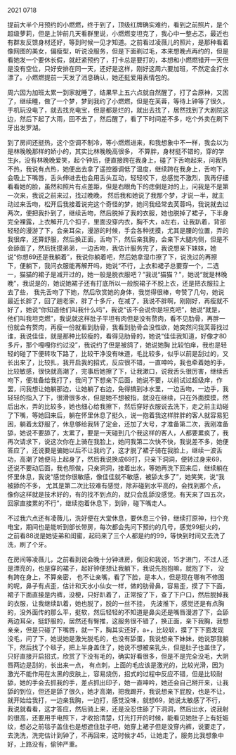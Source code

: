 2021 0718

提前大半个月预约的小燃燃，终于到了，顶级红牌确实难约，看到之前照片，是个超级萝莉，但是上钟前几天看群里说，小燃燃变坦克了，我心中一整忐忑，最近也有群友反馈身材还好，等到时候一见才知道。之前看过凌薇儿的照片，是那种看着像网图的美女，偏瘦型，听说没服务，但是下面剃过毛，本来想晚点再约的，但是看她发一个要休长假，就赶紧预约了，打卡总是要打的，本想和小燃燃错开一天但是没有空位，只好安排在同一天，还好是这样，刚好这周六要加班，不然定金打水漂了。小燃燃提前一天发了消息确认，她还挺爱用表情包的。

周六因为加班太累一到家就睡了，结果早上五六点就自然醒了，打了会原神，又困了，继续睡，做了一个梦，梦到我约了小燃燃，但是在芙蓉，等待上钟等了很久，手机玩没电了，就去找充电宝，但是都是烂的，就出去找了，居然找到了大剧院这边，然后下起了大雨，回不去了，然后醒了，看了下时间差不多，吃个外卖在刷下牙出发罗湖。

到了房间还挺热，这个空调不制冷，等小燃燃进来，和我想象中不一样，我会以为是林晚晚那样的娇小的，其实比林晚晚高很多， 不算胖，身材挺不错的，穿的学生jk，没有林晚晚爱笑，起个钟后，便直接跨在我身上，碰了下舌吻起来，问我热不热，我说有点热，她便出去拿了遥控器调低了温度，继续跨在我身上，舌吻下，会吸上下嘴唇，舌头伸进去也会用舌头互动，轻轻咬下，总感觉不激烈，我再仔细看看她的脸，虽然和照片有点差距，但是右眼角下的痣倒是对的上，问我是不是第一次来，我说之前来过，找过晚晚， 然后我和她说了我那个梦，才说一半，就主动过来舌吻，松开后我接着说完这个奇怪的梦，她问我经常去芙蓉吗，我说就去过两次，便把我扑到了，继续舌吻，然后脱掉了我的衣服，她也脱掉了裙子，下半身完全裸露，上衣解开几个扣子，里面没穿内衣，胸不大，a左右，让我趴着，背部轻轻的漫游了下，会亲耳朵，漫游的时候，手会各种抚摸，尤其是腰的位置，弄的我很痒，还算舒服，然后换正面，舌吻下，然后亲我胸，会亲下大腿内侧，但是不会舔蛋了，然后抚摸弟弟，一边舌吻，我估计服务完了，我说想亲下妹妹，她说“你想69还是我躺着”，我说你躺着吧，然后她拿湿巾擦了下，说洗过的再擦下，便躺下，我问衣服能再解开吗，她说“不行，上衣和裙子总要穿一个，二选一，猫猫的裙子是减开过的，她一般是脱衣服吧？”我说“猫猫？”，她说“就是林晚晚”，我说是的，她说她裙子还有打底所以一般脱裙子不脱上衣，还是把衣服拉上去了些， 我先舌吻了下她，然后欣赏她的身体，我觉得很棒，夸赞了几句，她说最近长胖了，回了趟老家，胖了十多斤，在减了，我说不胖啊，刚刚好，再瘦就不好了，她说“你知道他们叫我什么吗”，我说“该不会说你是坦克吧”，她说“就是，他们叫我坦克燃”，我说就这样肚子平坦有肉但是没有赘肉，看不见肋骨，再胖一份就会有赘肉，再瘦一份就看到肋骨，我看到肋骨会没性欲，她突然问我芙蓉找过谁，我说佳佳，就是那种比较瘦的，看得见肋骨的，她说“佳佳我知道，好像才80多斤，那个嘎嘎你约过没”，我说约了但是被鸽了，她说她胸 比较怕痒，我也是轻轻的碰了下便转攻下路了，比较干净没有味道，毛比较多，似乎以前是刮过的，又长出来了，比较扎，我开启我的招式，反应很不错，一直呻吟，我也牵着她的手，比较敏感，很快就高潮了，完事后她擦了下，让我漱口，说我舌头很厉害，继续舌吻下，便准备给我打了，我问了下想亲下后面，她说不要，以前试过超级痒，作罢，问我想让她躺那边，让她躺了右边，免得搞到冰水里，一边舌吻，一边手，我轻轻的指入了下，很滑很多水，但是她不想被指，就没在继续，只在外面摸摸，然后出水，弄的比较多，她也细心给我擦下，然后穿好衣服说去洗下，走之前主动碰了下嘴，等她回来后，躺在怀里休息了挺久，说一抱着我这样胖胖的客人就容易犯困，躺着太舒服了，休息够给我转了定金，还加了大号，才准备第二次，我刚准备舔，她说不要舔了，太累了，要是一天碰到几个我这样的客人，人都要累疯了，我再次请求下，说这次你在上骑在我脸上，她问我第二次快不快，我说差不多，她便答应了，还说要是骗她以后不让我约了，这才脱了裙子骑在我脸上，继续一波舌功，高潮了她便马上起身了，然后我说换成69打，只亲下洞洞，便转过身来69，还说不要动后面，我也照做，只亲洞洞，接着出水，等她再洗下回来后，继续躺在怀里休息，我说“感觉你很敏感，像佳佳就不敏感，被舔太多了”，她笑笑，说“我被舔的不多， 尤其是第二次比较难有感觉，除非碰到水平高的，会找到那个点，像你这样就是技术好的，有的找不到点的，就只会乱舔没感觉。有天来了四五次，回家直接累的不行”，继续抱着休息下，到钟，碰下嘴走人。

不过我六点还有凌薇儿，洗好便在大堂休息，要休息三个钟，继续打原神，扫个充电宝，期间也是能听到部长带房，每次都会先问下预约的几号，感觉99挺火的，之前看88说是她徒弟和闺蜜，起码来了三个人都是约的99，等快到时间又去洗了洗，刷了个牙。

在房间等凌薇儿，之前看到说会晚十分钟进房，倒没和我说，15才进门，不过人还是漂亮的，也是穿的裙子，起好钟便想让我躺下，我说先抱抱嘛，就抱了下， 没有跨在身上，不算亲密， 也不让亲嘴，看了下脸，是本人，但是现在哪有不修图的呢，鼻子有点歪，估计和天水小仙女一样，做的肋骨鼻，容易歪，摸了下下面，裙子下面直接是内裤，没梗，只好趴着了，正常按了下，查了下户口，然后脱掉我的衣服，让我继续趴着，她也脱了，脱的一丝不挂， 先波推下，感觉还是有点胸的，没外面传的那么平，挺软，然后轻轻的不知道是鼻尖还是嘴唇漫游了下，会舔两边耳朵，挺舒服的，居然还有臀推，这服务很不错了，换正面，亲下我胸，我想亲亲，但是只碰了下嘴唇，就一下，胸其实还好，a+，比较软，摸了下下面发现没毛，问了下，她说她是激光脱毛的，也没有舔蛋，我说想亲下妹妹，她说那我躺下，然后找了个毯子，把上半身盖住了，她说不想被亲乳头，但是肚子也盖住了，只好直接开启招式，欣赏了下没有毛的，确实好看很多，但是不是完全没毛，大阴唇两边是刮的，长出来一点， 有点刺，上面的毛应该是激光的，比较光滑，因为激光不能作用在太黑的皮肤上，容易烧伤，招式的过程中反应不错，但是比较耐舔，她的手会去抓我的手，差点抓出印子，她一直呻吟，她还会自己掰开来，让我舔的到位，但还是舔了很久，她才高潮，把我踢开，我说想亲下屁股，也是不让，就开始给我打，一边亲我胸，一边打，感觉没味，就想69，她说太敏感了不行，我说就看看，这才答应，然后骑上来，还是没忍住舔了下洞洞，然后出水，说我射的很高，还要用手电照下，才收拾清楚，灯光打开的时候，能看见她肚子上有妊娠纹，想必之前毯子盖住也是想遮住肚子吧，她穿上裙子但是没穿内裤，说要走了，去洗洗，洗完估计到钟了，不再回来，这时候才45，让她走了。服务比我想象中好，上路没有，偷钟严重。